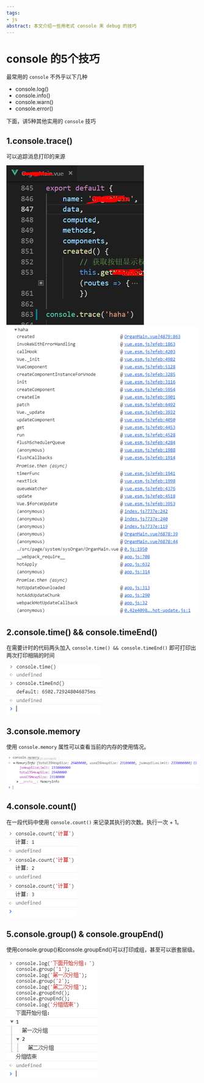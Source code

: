 ```yaml
---
tags:
- js
abstract: 本文介绍一些用老式 console 来 debug 的技巧
---
```


# console 的5个技巧

<TagGroup/>

最常用的 `console` 不外乎以下几种

- console.log()
- console.info()
- console.warn()
- console.error()

下面，讲5种其他实用的 `console` 技巧

## 1.console.trace()

可以追踪消息打印的来源

![trace源](./img/console_trace_1.png)
![trace打印](./img/console_trace_2.png)

## 2.console.time() && console.timeEnd()

在需要计时的代码两头加入 `console.time() && console.timeEnd()` 即可打印出两次打印相隔的时间

![time](./img/console_time_1.png)

## 3.console.memory

使用 `console.memory` 属性可以查看当前的内存的使用情况。

![memory](./img/console_memory.png)

## 4.console.count()

在一段代码中使用 `console.count()` 来记录其执行的次数。执行一次 + 1。

![count](./img/console_count.png)

## 5.console.group() & console.groupEnd()

使用console.group()和console.groupEnd()可以打印成组，甚至可以嵌套层级。

![group](./img/console_group.png)

<Gitalk/>